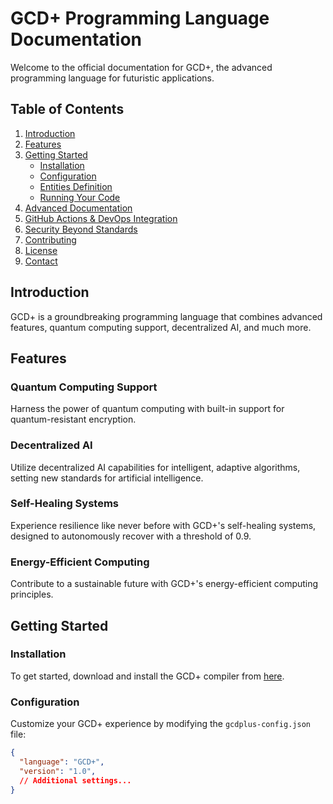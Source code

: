 # GCD+ Programming Language Documentation

Welcome to the official documentation for GCD+, the advanced programming language for futuristic applications.

## Table of Contents

1. [Introduction](#introduction)
2. [Features](#features)
3. [Getting Started](#getting-started)
   - [Installation](#installation)
   - [Configuration](#configuration)
   - [Entities Definition](#entities-definition)
   - [Running Your Code](#running-your-code)
4. [Advanced Documentation](#advanced-documentation)
5. [GitHub Actions & DevOps Integration](#github-actions--devops-integration)
6. [Security Beyond Standards](#security-beyond-standards)
7. [Contributing](#contributing)
8. [License](#license)
9. [Contact](#contact)

## Introduction

GCD+ is a groundbreaking programming language that combines advanced features, quantum computing support, decentralized AI, and much more.

## Features

### Quantum Computing Support
Harness the power of quantum computing with built-in support for quantum-resistant encryption.

### Decentralized AI
Utilize decentralized AI capabilities for intelligent, adaptive algorithms, setting new standards for artificial intelligence.

### Self-Healing Systems
Experience resilience like never before with GCD+'s self-healing systems, designed to autonomously recover with a threshold of 0.9.

### Energy-Efficient Computing
Contribute to a sustainable future with GCD+'s energy-efficient computing principles.

## Getting Started

### Installation

To get started, download and install the GCD+ compiler from [here](link-to-compiler).

### Configuration

Customize your GCD+ experience by modifying the `gcdplus-config.json` file:

```json
{
  "language": "GCD+",
  "version": "1.0",
  // Additional settings...
}
